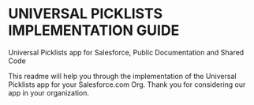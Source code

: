 # UNIVERSAL PICKLISTS IMPLEMENTATION GUIDE
Universal Picklists app for Salesforce, Public Documentation and Shared Code

This readme will help you through the implementation of the Universal Picklists app for your Salesforce.com Org.  Thank you for considering our app in your organization.
